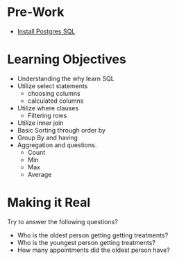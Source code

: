 # Pre-Work

* [Install Postgres SQL](https://www.postgresql.org/download/)


# Learning Objectives 

* Understanding the why learn SQL
* Utilize select statements
    * choosing columns
    * calculated columns
* Utilize where clauses
    * Filtering rows
* Utilize inner join
* Basic Sorting through order by
* Group By and having
* Aggregation and questions.
    * Count
    * Min
    * Max
    * Average


# Making it Real

Try to answer the following questions?

* Who is the oldest person getting getting treatments?
* Who is the youngest person getting treatments?
* How many appointments did the oldest person have? 